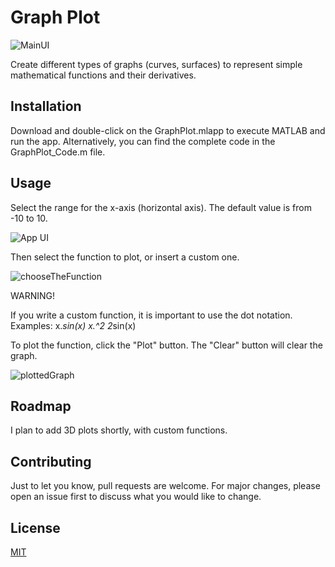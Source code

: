 # Graph Plot

![MainUI](https://github.com/user-attachments/assets/b2854935-b682-4ed4-a14b-1216f4e1ed0c)

Create different types of graphs (curves, surfaces) to represent simple mathematical functions and their derivatives.

## Installation

Download and double-click on the GraphPlot.mlapp to execute MATLAB and run the app. Alternatively, you can find the complete code in the GraphPlot_Code.m file.

## Usage

Select the range for the x-axis (horizontal axis). The default value is from -10 to 10.

![App UI](https://github.com/user-attachments/assets/a57000d9-2d42-4952-ad58-c56d70e97da1)


Then select the function to plot, or insert a custom one.

![chooseTheFunction](https://github.com/user-attachments/assets/ce8901bc-2bb3-4ea3-9bba-aee7571bcf6a)

WARNING!

If you write a custom function, it is important to use the dot notation. 
Examples:
x.*sin(x)
x.^2
2*sin(x)

To plot the function, click the "Plot" button. The "Clear" button will clear the graph.

![plottedGraph](https://github.com/user-attachments/assets/1be2205e-8a65-438e-9779-c07e406fbd29)


## Roadmap

I plan to add 3D plots shortly, with custom functions.

## Contributing

Just to let you know, pull requests are welcome. For major changes, please open an issue first
to discuss what you would like to change.


## License

[MIT](https://choosealicense.com/licenses/mit/)
